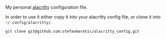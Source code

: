 My personal [alacritty](https://github.com/alacritty/alacritty) configuration file.

In order to use it either copy it into your alacritty config file,
or clone it into `~/.config/alacritty/`.

```sh
git clone git@github.com:stefanmaretic/alacritty_config.git
```
